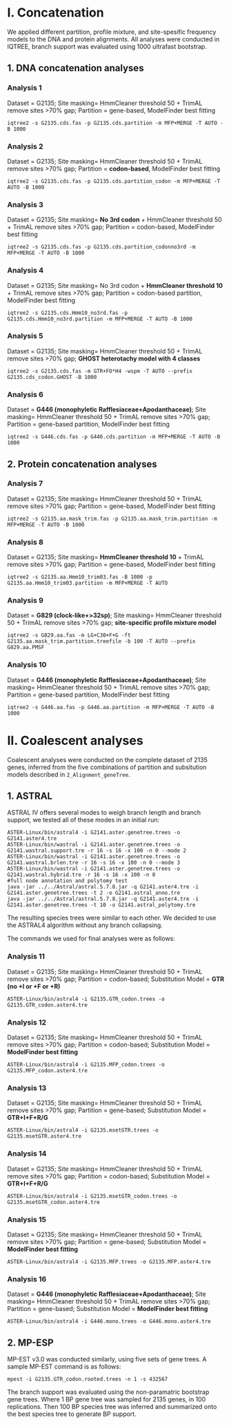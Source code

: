 # I. Concatenation

We applied different partition, profile mixture, and site-spesific frequency models to the DNA and protein alignments. All analyses were conducted in IQTREE, branch support was evaluated using 1000 ultrafast bootstrap.

## 1. DNA concatenation analyses

### Analysis 1
Dataset = G2135; Site masking= HmmCleaner threshold 50 + TrimAL remove sites >70% gap; Partition = gene-based, ModelFinder best fitting
```
iqtree2 -s G2135.cds.fas -p G2135.cds.partition -m MFP+MERGE -T AUTO -B 1000
```

### Analysis 2
Dataset = G2135; Site masking= HmmCleaner threshold 50 + TrimAL remove sites >70% gap; Partition = **codon-based**, ModelFinder best fitting
```
iqtree2 -s G2135.cds.fas -p G2135.cds.partition_codon -m MFP+MERGE -T AUTO -B 1000
```
### Analysis 3
Dataset = G2135; Site masking= **No 3rd codon** + HmmCleaner threshold 50 + TrimAL remove sites >70% gap; Partition = codon-based, ModelFinder best fitting
```
iqtree2 -s G2135.cds.fas -p G2135.cds.partition_codonno3rd -m MFP+MERGE -T AUTO -B 1000
```
### Analysis 4
Dataset = G2135; Site masking= No 3rd codon + **HmmCleaner threshold 10** + TrimAL remove sites >70% gap; Partition = codon-based partition, ModelFinder best fitting
```
iqtree2 -s G2135.cds.Hmm10_no3rd.fas -p G2135.cds.Hmm10_no3rd.partition -m MFP+MERGE -T AUTO -B 1000
```
### Analysis 5
Dataset = G2135; Site masking= HmmCleaner threshold 50 + TrimAL remove sites >70% gap; **GHOST heterotachy model with 4 classes**
```
iqtree2 -s G2135.cds.fas -m GTR+FO*H4 -wspm -T AUTO --prefix G2135.cds_codon.GHOST -B 1000
```
### Analysis 6
Dataset = **G446 (monophyletic Rafflesiaceae+Apodanthaceae)**; Site masking= HmmCleaner threshold 50 + TrimAL remove sites >70% gap; Partition = gene-based partition, ModelFinder best fitting
```
iqtree2 -s G446.cds.fas -p G446.cds.partition -m MFP+MERGE -T AUTO -B 1000
```

## 2. Protein concatenation analyses
### Analysis 7
Dataset = G2135; Site masking= HmmCleaner threshold 50 + TrimAL remove sites >70% gap; Partition = gene-based, ModelFinder best fitting
```
iqtree2 -s G2135.aa.mask_trim.fas -p G2135.aa.mask_trim.partition -m MFP+MERGE -T AUTO -B 1000
```
### Analysis 8
Dataset = G2135; Site masking= **HmmCleaner threshold 10** + TrimAL remove sites >70% gap; Partition = gene-based, ModelFinder best fitting
```
iqtree2 -s G2135.aa.Hmm10_trim03.fas -B 1000 -p G2135.aa.Hmm10_trim03.partition -m MFP+MERGE -T AUTO
```
### Analysis 9
Dataset = **G829 (clock-like+>32sp)**; Site masking= HmmCleaner threshold 50 + TrimAL remove sites >70% gap; **site-specific profile mixture model**
```
iqtree2 -s G829.aa.fas -m LG+C30+F+G -ft G2135.aa.mask_trim.partition.treefile -b 100 -T AUTO --prefix G829.aa.PMSF
```
### Analysis 10
Dataset = **G446 (monophyletic Rafflesiaceae+Apodanthaceae)**; Site masking= HmmCleaner threshold 50 + TrimAL remove sites >70% gap; Partition = gene-based partition, ModelFinder best fitting
```
iqtree2 -s G446.aa.fas -p G446.aa.partition -m MFP+MERGE -T AUTO -B 1000
```

# II. Coalescent analyses

Coalescent analyses were conducted on the complete dataset of 2135 genes, inferred from the five combinations of partition and subsitution models described in `2_Alignment_geneTree`.

## 1. ASTRAL

ASTRAL IV offers several modes to weigh branch length and branch support, we tested all of these modes in an initial run:
```
ASTER-Linux/bin/astral4 -i G2141.aster.genetree.trees -o G2141.aster4.tre
ASTER-Linux/bin/wastral -i G2141.aster.genetree.trees -o G2141.wastral.support.tre -r 16 -s 16 -x 100 -n 0 --mode 2
ASTER-Linux/bin/wastral -i G2141.aster.genetree.trees -o G2141.wastral.brlen.tre -r 16 -s 16 -x 100 -n 0 --mode 3
ASTER-Linux/bin/wastral -i G2141.aster.genetree.trees -o G2141.wastral.hybrid.tre -r 16 -s 16 -x 100 -n 0
#full node annotation and polytomy test
java -jar ../../Astral/astral.5.7.8.jar -q G2141.aster4.tre -i G2141.aster.genetree.trees -t 2 -o G2141.astral_anno.tre
java -jar ../../Astral/astral.5.7.8.jar -q G2141.aster4.tre -i G2141.aster.genetree.trees -t 10 -o G2141.astral_polytomy.tre
```

The resulting species trees were similar to each other. We decided to use the ASTRAL4 algorithm without any branch collapsing.

The commands we used for final analyses were as follows:

### Analysis 11
Dataset = G2135; Site masking= HmmCleaner threshold 50 + TrimAL remove sites >70% gap; Partition = codon-based; Substitution Model = **GTR (no +I or +F or +R)**
```
ASTER-Linux/bin/astral4 -i G2135.GTR_codon.trees -o G2135.GTR_codon.aster4.tre
```
### Analysis 12
Dataset = G2135; Site masking= HmmCleaner threshold 50 + TrimAL remove sites >70% gap; Partition = codon-based; Substitution Model = **ModelFinder best fitting**
```
ASTER-Linux/bin/astral4 -i G2135.MFP_codon.trees -o G2135.MFP_codon.aster4.tre
```
### Analysis 13
Dataset = G2135; Site masking= HmmCleaner threshold 50 + TrimAL remove sites >70% gap; Partition = gene-based; Substitution Model = **GTR+I+F+R/G**
```
ASTER-Linux/bin/astral4 -i G2135.msetGTR.trees -o G2135.msetGTR.aster4.tre
```
### Analysis 14
Dataset = G2135; Site masking= HmmCleaner threshold 50 + TrimAL remove sites >70% gap; Partition = codon-based; Substitution Model = **GTR+I+F+R/G**
```
ASTER-Linux/bin/astral4 -i G2135.msetGTR_codon.trees -o G2135.msetGTR_codon.aster4.tre
```
### Analysis 15
Dataset = G2135; Site masking= HmmCleaner threshold 50 + TrimAL remove sites >70% gap; Partition = gene-based; Substitution Model = **ModelFinder best fitting**
```
ASTER-Linux/bin/astral4 -i G2135.MFP.trees -o G2135.MFP.aster4.tre
```
### Analysis 16
Dataset = **G446 (monophyletic Rafflesiaceae+Apodanthaceae)**; Site masking= HmmCleaner threshold 50 + TrimAL remove sites >70% gap; Partition = gene-based; Substitution Model = **ModelFinder best fitting**
```
ASTER-Linux/bin/astral4 -i G446.mono.trees -o G446.mono.aster4.tre
```

## 2. MP-ESP

MP-EST v3.0 was conducted similarly, using five sets of gene trees. A sample MP-EST command is as follows: 
```
mpest -i G2135.GTR_codon.rooted.trees -n 1 -s 432567
```
The branch support was evaluated using the non-paramatric bootstrap gene trees. Where 1 BP gene tree was sampled for 2135 genes, in 100 replications. Then 100 BP species tree was inferred and summarized onto the best species tree to generate BP support. 


